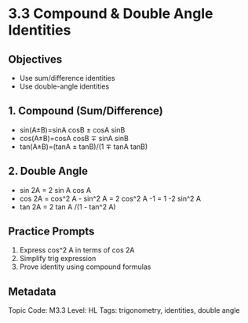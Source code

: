 # 3.3 Compound & Double Angle Identities

## Objectives
- Use sum/difference identities
- Use double-angle identities

## 1. Compound (Sum/Difference)
- sin(A±B)=sinA cosB ± cosA sinB
- cos(A±B)=cosA cosB ∓ sinA sinB
- tan(A±B)=(tanA ± tanB)/(1 ∓ tanA tanB)

## 2. Double Angle
- sin 2A = 2 sin A cos A
- cos 2A = cos^2 A - sin^2 A = 2 cos^2 A -1 = 1 -2 sin^2 A
- tan 2A = 2 tan A /(1 - tan^2 A)

## Practice Prompts
1. Express cos^2 A in terms of cos 2A
2. Simplify trig expression
3. Prove identity using compound formulas

## Metadata
Topic Code: M3.3
Level: HL
Tags: trigonometry, identities, double angle
